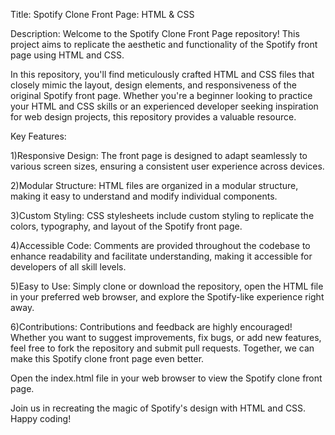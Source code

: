 Title: Spotify Clone Front Page: HTML & CSS

Description:
Welcome to the Spotify Clone Front Page repository! This project aims to replicate the aesthetic and functionality of the Spotify front page using HTML and CSS.

In this repository, you'll find meticulously crafted HTML and CSS files that closely mimic the layout, design elements, and responsiveness of the original Spotify front page. Whether you're a beginner looking to practice your HTML and CSS skills or an experienced developer seeking inspiration for web design projects, this repository provides a valuable resource.

Key Features:

1)Responsive Design: The front page is designed to adapt seamlessly to various screen sizes, ensuring a consistent user experience across devices.

2)Modular Structure: HTML files are organized in a modular structure, making it easy to understand and modify individual components.

3)Custom Styling: CSS stylesheets include custom styling to replicate the colors, typography, and layout of the Spotify front page.

4)Accessible Code: Comments are provided throughout the codebase to enhance readability and facilitate understanding, making it accessible for developers of all skill levels.

5)Easy to Use: Simply clone or download the repository, open the HTML file in your preferred web browser, and explore the Spotify-like experience right away.

6)Contributions:
Contributions and feedback are highly encouraged! Whether you want to suggest improvements, fix bugs, or add new features, feel free to fork the repository and submit pull requests. Together, we can make this Spotify clone front page even better.


Open the index.html file in your web browser to view the Spotify clone front page.

Join us in recreating the magic of Spotify's design with HTML and CSS. Happy coding!
